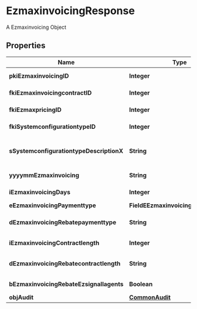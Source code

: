 

# EzmaxinvoicingResponse

A Ezmaxinvoicing Object

## Properties

| Name | Type | Description | Notes |
|------------ | ------------- | ------------- | -------------|
|**pkiEzmaxinvoicingID** | **Integer** | The unique ID of the Ezmaxinvoicing |  [optional] |
|**fkiEzmaxinvoicingcontractID** | **Integer** | The unique ID of the Ezmaxinvoicingcontract |  |
|**fkiEzmaxpricingID** | **Integer** | The unique ID of the Ezmaxpricing |  |
|**fkiSystemconfigurationtypeID** | **Integer** | The unique ID of the Systemconfigurationtype |  |
|**sSystemconfigurationtypeDescriptionX** | **String** | The description of the Systemconfigurationtype in the language of the requester |  |
|**yyyymmEzmaxinvoicing** | **String** | The YYYYMM period of the Ezmaxinvoicing |  |
|**iEzmaxinvoicingDays** | **Integer** | The number of days invoiced |  |
|**eEzmaxinvoicingPaymenttype** | **FieldEEzmaxinvoicingPaymenttype** |  |  |
|**dEzmaxinvoicingRebatepaymenttype** | **String** | The percentage of rebate depending of the payment type |  |
|**iEzmaxinvoicingContractlength** | **Integer** | The length of the contract in years |  |
|**dEzmaxinvoicingRebatecontractlength** | **String** | The percentage of rebate depending of the contract length |  |
|**bEzmaxinvoicingRebateEzsignallagents** | **Boolean** | Whether the rebate for eZsign is for all agents |  |
|**objAudit** | [**CommonAudit**](CommonAudit.md) |  |  [optional] |



